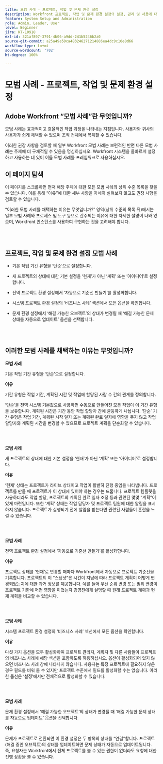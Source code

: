 ```yaml
---
title: 모범 사례 - 프로젝트, 작업 및 문제 환경 설정
description: Workfront 프로젝트, 작업 및 문제 환경 설정의 설정, 관리 및 사용에 대한 Adobe Workfront 전문가의 모범 사례 권장 사항을 살펴봅니다.
feature: System Setup and Administration
role: Admin, Leader, User
level: Beginner
jira: KT-10918
exl-id: 321af897-3791-4b06-a9dd-241b5246b2a0
source-git-commit: a25a49e59ca483246271214886ea4dc9c10e8d66
workflow-type: tm+mt
source-wordcount: '702'
ht-degree: 100%

---
```


# 모범 사례 - 프로젝트, 작업 및 문제 환경 설정

## Adobe Workfront “모범 사례”란 무엇입니까?

모범 사례는 효과적이고 효율적인 작업 과정을 나타내는 지침입니다. 사용자와 귀사의 사용자가 쉽게 채택할 수 있으며 조직 전체에서 복제할 수 있습니다.

이러한 권장 사항을 검토할 때 일부 Workfront 모범 사례는 보편적인 반면 다른 모범 사례는 주제에 더 구체적일 수 있음을 명심하십시오. Workfront 시스템을 올바르게 설정하고 사용하는 데 있어 이들 모범 사례를 프레임워크로 사용하십시오.

## 이 페이지 탐색

이 페이지를 스크롤하면 먼저 해당 주제에 대한 모든 모범 사례의 상위 수준 목록을 찾을 수 있습니다. 이를 통해 “이유”에 대한 세부 사항을 자세히 살펴보지 않고도 권장 사항을 검토할 수 있습니다.

“이러한 모범 사례를 채택하는 이유는 무엇입니까?” 영역(상위 수준의 목록 뒤)에서는 일부 모범 사례와 프로세스 및 도구 등으로 간주되는 이유에 대한 자세한 설명이 나와 있으며, Workfront 인스턴스를 사용하여 구현하는 것을 고려해야 합니다.

</br>
</br>

## 프로젝트, 작업 및 문제 환경 설정 모범 사례

* 기본 작업 기간 유형을 ‘단순’으로 설정합니다.

* 새 프로젝트의 상태에 대한 기본 설정을 ‘현재’가 아닌 ‘계획’ 또는 ‘아이디어’로 설정합니다.

* 전역 프로젝트 환경 설정에서 ‘자동으로 기준선 만들기’를 활성화합니다.

* 시스템 프로젝트 환경 설정의 ‘비즈니스 사례’ 섹션에서 모든 옵션을 확인합니다.

* 문제 환경 설정에서 ‘해결 가능한 오브젝트’의 상태가 변경될 때 ‘해결 가능한 문제 상태를 자동으로 업데이트’ 옵션을 선택합니다.

</br>
</br>


## 이러한 모범 사례를 채택하는 이유는 무엇입니까?

**모범 사례**

기본 작업 기간 유형을 ‘단순’으로 설정합니다.

**이유**

기간 유형은 작업 기간, 계획된 시간 및 작업에 할당된 사람 수 간의 관계를 정의합니다.

‘단순’을 전역 시스템 기본값으로 사용하면 수동으로 만들어진 모든 작업이 이 기간 유형을 보유합니다. 계획된 시간은 기간 동안 작업 할당자 간에 균등하게 나뉩니다. ‘단순’ 기간 유형은 작업 기간, 계획된 시작 일자 또는 계획된 완료 일자에 영향을 주지 않고 작업 할당자와 계획된 시간을 변경할 수 있으므로 프로젝트 계획을 단순화할 수 있습니다.

</br>
</br>

**모범 사례**

새 프로젝트의 상태에 대한 기본 설정을 ‘현재’가 아닌 ‘계획’ 또는 ‘아이디어’로 설정합니다.

**이유**

‘현재’ 상태는 프로젝트가 라이브 상태이고 작업이 활발히 진행 중임을 나타냅니다. 프로젝트를 만들 때 프로젝트가 이 상태에 있어야 하는 경우는 드뭅니다. 프로젝트 템플릿을 사용하더라도 작업 할당, 프로젝트의 계획된 완료 일자 조정 등과 관련된 몇몇 “계획”이 있게 마련입니다. 또한 ‘계획’ 상태는 작업 담당자 및 프로젝트 팀원에 대한 알림을 표시하지 않습니다. 프로젝트가 실행되기 전에 알림을 받는다면 관련된 사람들이 혼란을 느낄 수 있습니다.

</br>
</br>

**모범 사례**

전역 프로젝트 환경 설정에서 ‘자동으로 기준선 만들기’를 활성화합니다.

**이유**

프로젝트 상태를 ‘현재’로 변경할 때마다 Workfront에서 자동으로 프로젝트 기준선을 기록합니다. 프로젝트의 이 “스냅샷”은 시간이 지남에 따라 프로젝트 계획이 어떻게 변경되었는지에 대한 과거 정보를 제공합니다. 예를 들어 우선 순위 변경 또는 범위 변경이 프로젝트 기한에 어떤 영향을 미쳤는지 경영진에게 설명할 때 원래 프로젝트 계획과 현재 계획을 비교할 수 있습니다.

</br>
</br>

**모범 사례**

시스템 프로젝트 환경 설정의 ‘비즈니스 사례’ 섹션에서 모든 옵션을 확인합니다.

**이유**

다섯 가지 옵션을 모두 활성화하여 프로젝트 관리자, 계획자 및 다른 사람들이 프로젝트의 비즈니스 사례에 해당 섹션을 포함하도록 허용하십시오. 옵션이 활성화되어 있지 않으면 비즈니스 사례 창에 나타나지 않습니다. 사용자는 특정 프로젝트에 필요하지 않은 경우 필드를 비워 둘 수 있지만 프로젝트 수준에서 필드를 활성화할 수는 없습니다. 이러한 옵션은 ‘설정’에서만 전체적으로 활성화할 수 있습니다.

</br>
</br>

**모범 사례**

문제 환경 설정에서 ‘해결 가능한 오브젝트’의 상태가 변경될 때 ‘해결 가능한 문제 상태를 자동으로 업데이트’ 옵션을 선택합니다.

**이유**

문제가 프로젝트로 전환되면 이 환경 설정은 두 항목의 상태를 “연결”합니다. 프로젝트(해결 중인 오브젝트)의 상태를 업데이트하면 문제 상태가 자동으로 업데이트됩니다. 즉, 요청자는 Workfront에서 전체 프로젝트를 볼 수 있는 권한이 없더라도 요청에 대한 진행 상황을 볼 수 있습니다.

